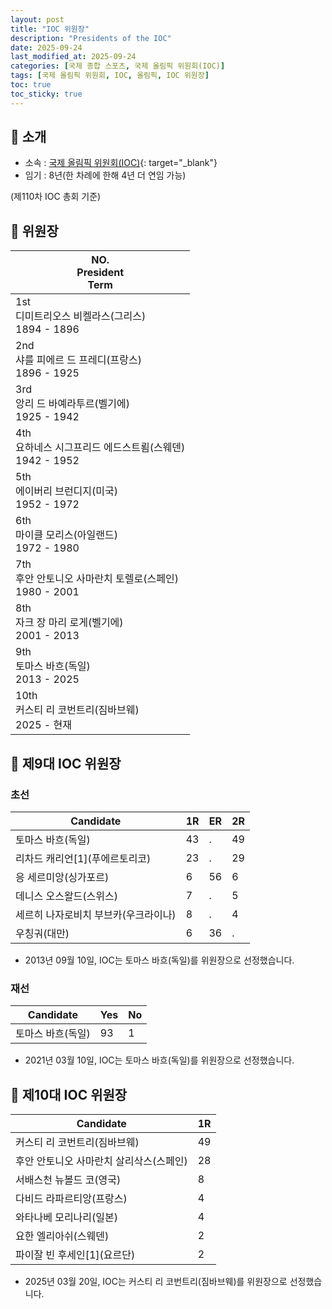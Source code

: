 ```yaml
---
layout: post
title: "IOC 위원장"
description: "Presidents of the IOC"
date: 2025-09-24
last_modified_at: 2025-09-24
categories: [국제 종합 스포츠, 국제 올림픽 위원회(IOC)]
tags: [국제 올림픽 위원회, IOC, 올림픽, IOC 위원장]
toc: true
toc_sticky: true
---
```

## 📜 소개
* 소속 : [국제 올림픽 위원회(IOC)](https://www.olympics.com/ioc){: target="_blank"}
* 임기 : 8년(한 차례에 한해 4년 더 연임 가능)

(제110차 IOC 총회 기준)

## 📜 위원장

<html>
    <head>
        <meta charset="UTF-8">
    </head>
    <body>
        <table>
            <thead>
                <tr class="header-row">
                    <th>
                        <div>NO.</div>
                        <div>President</div>
                        <div>Term</div>
                    </th>
                </tr>
            </thead>
            <tbody>
                <tr>
                    <td>
                        <div>1st</div>
                        <div>디미트리오스 비켈라스(그리스)</div>
                        <div>1894 - 1896</div>
                    </td>
                </tr>
                <tr>
                    <td>
                        <div>2nd</div>
                        <div>샤를 피에르 드 프레디(프랑스)</div>
                        <div>1896 - 1925</div>
                    </td>
                </tr>
                <tr>
                    <td>
                        <div>3rd</div>
                        <div>앙리 드 바예라투르(벨기에)</div>
                        <div>1925 - 1942</div>
                    </td>
                </tr>
                <tr>
                    <td>
                        <div>4th</div>
                        <div>요하네스 시그프리드 에드스트룀(스웨덴)</div>
                        <div>1942 - 1952</div>
                    </td>
                </tr>
                <tr>
                    <td>
                        <div>5th</div>
                        <div>에이버리 브런디지(미국)</div>
                        <div>1952 - 1972</div>
                    </td>
                </tr>
                <tr>
                    <td>
                        <div>6th</div>
                        <div>마이클 모리스(아일랜드)</div>
                        <div>1972 - 1980</div>
                    </td>
                </tr>
                <tr>
                    <td>
                        <div>7th</div>
                        <div>후안 안토니오 사마란치 토렐로(스페인)</div>
                        <div>1980 - 2001</div>
                    </td>
                </tr>
                <tr>
                    <td>
                        <div>8th</div>
                        <div>자크 장 마리 로게(벨기에)</div>
                        <div>2001 - 2013</div>
                    </td>
                </tr>
                <tr>
                    <td>
                        <div>9th</div>
                        <div>토마스 바흐(독일)</div>
                        <div>2013 - 2025</div>
                    </td>
                </tr>
                <tr>
                    <td>
                        <div>10th</div>
                        <div>커스티 리 코번트리(짐바브웨)</div>
                        <div>2025 - 현재</div>
                    </td>
                </tr>
            </tbody>
        </table>
    </body>
</html>

## 📜 제9대 IOC 위원장
### 초선

<html>
    <head>
        <meta charset="UTF-8">
    </head>
    <body>
        <table>
            <thead>
                <tr class="header-row">
                    <th class="col-Candidate-70">Candidate</th>
                    <th class="col-Round-10">1R</th>
                    <th class="col-Round-10">ER</th>
                    <th class="col-Round-10">2R</th>
                </tr>
            </thead>
            <tbody>
                <tr>
                    <td><span class="foreign-host">토마스 바흐(독일)</span></td>
                    <td><span class="foreign-host2">43</span></td>
                    <td>.</td>
                    <td><span class="foreign-host2">49</span></td>
                </tr>
                <tr>
                    <td>리차드 캐리언<span class="footnote-link" data-note="Richard L. Carrión Rexach">[1]</span>(푸에르토리코)</td>
                    <td>23</td>
                    <td>.</td>
                    <td>29</td>
                </tr>
                <tr>
                    <td>응 세르미앙(싱가포르)</td>
                    <td>6</td>
                    <td><span class="foreign-host2">56</span></td>
                    <td>6</td>
                </tr>
                <tr>
                    <td>데니스 오스왈드(스위스)</td>
                    <td>7</td>
                    <td>.</td>
                    <td>5</td>
                </tr>
                <tr>
                    <td>세르히 나자로비치 부브카(우크라이나)</td>
                    <td>8</td>
                    <td>.</td>
                    <td>4</td>
                </tr>
                <tr>
                    <td>우칭궈(대만)</td>
                    <td>6</td>
                    <td>36</td>
                    <td>.</td>
                </tr>
            </tbody>
        </table>
    </body>
</html>

* 2013년 09월 10일, IOC는 <span class="foreign-host">토마스 바흐(독일)</span>를 위원장으로 선정했습니다.

### 재선

<html>
    <head>
        <meta charset="UTF-8">
    </head>
    <body>
        <table>
            <thead>
                <tr class="header-row">
                    <th class="col-Candidate-70">Candidate</th>
                    <th class="col-Round-15">Yes</th>
                    <th class="col-Round-15">No</th>
                </tr>
            </thead>
            <tbody>
                <tr>
                    <td><span class="foreign-host">토마스 바흐(독일)</span></td>
                    <td><span class="foreign-host2">93</span></td>
                    <td><span class="foreign-host">1</span></td>
                </tr>
            </tbody>
        </table>
    </body>
</html>

* 2021년 03월 10일, IOC는 <span class="foreign-host">토마스 바흐(독일)</span>를 위원장으로 선정했습니다.

## 📜 제10대 IOC 위원장

<html>
    <head>
        <meta charset="UTF-8">
    </head>
    <body>
        <table>
            <thead>
                <tr class="header-row">
                    <th class="col-Candidate-70">Candidate</th>
                    <th class="col-Round-30">1R</th>
                </tr>
            </thead>
            <tbody>
                <tr>
                    <td><span class="foreign-host">커스티 리 코번트리(짐바브웨)</span></td>
                    <td><span class="foreign-host2">49</span></td>
                </tr>
                <tr>
                    <td>후안 안토니오 사마란치 살리삭스(스페인)</td>
                    <td>28</td>
                </tr>
                <tr>
                    <td>서배스천 뉴볼드 코(영국)</td>
                    <td>8</td>
                </tr>
                <tr>
                    <td>다비드 라파르티앙(프랑스)</td>
                    <td>4</td>
                </tr>
                <tr>
                    <td>와타나베 모리나리(일본)</td>
                    <td>4</td>
                </tr>
                <tr>
                    <td>요한 엘리아쉬(스웨덴)</td>
                    <td>2</td>
                </tr>
                <tr>
                    <td>파이잘 빈 후세인<span class="footnote-link" data-note="파이살 빈 후세인 빈 탈랄 빈 압둘라">[1]</span>(요르단)</td>
                    <td>2</td>
                </tr>
            </tbody>
        </table>
    </body>
</html>

* 2025년 03월 20일, IOC는 <span class="foreign-host">커스티 리 코번트리(짐바브웨)</span>를 위원장으로 선정했습니다.
